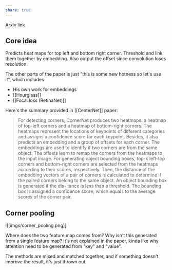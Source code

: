 ```yaml
---
share: true
---
```

[Arxiv link](https://arxiv.org/abs/1808.01244) 

## Core idea
Predicts heat maps for top left and bottom right corner. Threshold and link them together by embedding. Also output the offset since convolution loses resolution.

The other parts of the paper is just "this is some new hotness so let's use it", which includes 
- His own work for embeddings
- [[Hourglass]]
- [[Focal loss (RetinaNet)]]

Here's the summary provided in [[CenterNet]] paper:
> For detecting corners, CornerNet produces two heatmaps: a heatmap of top-left corners and a heatmap of bottom-right corners. The heatmaps represent the locations of keypoints of different categories and assigns a confidence score for each keypoint. Besides, it also predicts an embedding and a group of offsets for each corner. The embeddings are used to identify if two corners are from the same object. The offsets learn to remap the corners from the heatmaps to the input image. For generating object bounding boxes, top-k left-top corners and bottom-right corners are selected from the heatmaps according to their scores, respectively. Then, the distance of the embedding vectors of a pair of corners is calculated to determine if the paired corners belong to the same object. An object bounding box is generated if the dis- tance is less than a threshold. The bounding box is assigned a confidence score, which equals to the average scores of the corner pair.
 
## Corner pooling

![[imgs/corner_pooling.png]]

Where does the two feature map comes from? Why isn't this generated from a single feature map? It's not explained in the paper, kinda like why attention need to be generated from "key" and "value".

The methods are mixed and matched together, and if something doesn't improve the result, it's just thrown out.
